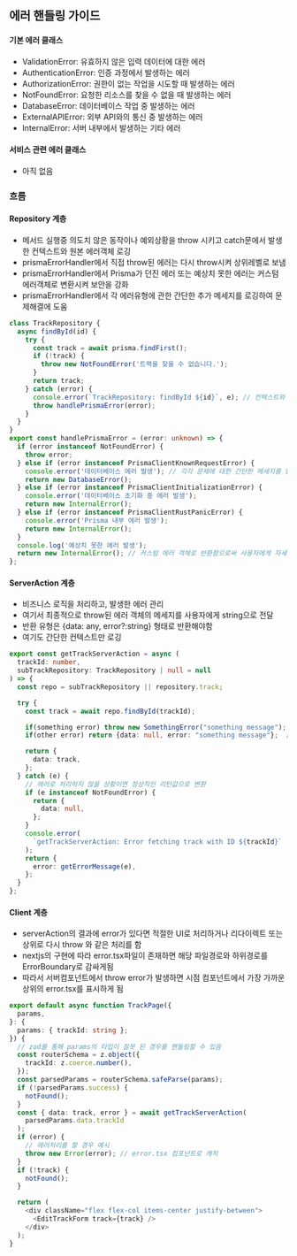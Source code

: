 ## 에러 핸들링 가이드

#### 기본 에러 클래스

- ValidationError: 유효하지 않은 입력 데이터에 대한 에러
- AuthenticationError: 인증 과정에서 발생하는 에러
- AuthorizationError: 권한이 없는 작업을 시도할 때 발생하는 에러
- NotFoundError: 요청한 리소스를 찾을 수 없을 때 발생하는 에러
- DatabaseError: 데이터베이스 작업 중 발생하는 에러
- ExternalAPIError: 외부 API와의 통신 중 발생하는 에러
- InternalError: 서버 내부에서 발생하는 기타 에러

#### 서비스 관련 에러 클래스

- 아직 없음

### 흐름

#### Repository 계층

- 메서드 실행중 의도치 않은 동작이나 예외상황을 throw 시키고 catch문에서 발생한 컨텍스트와 원본 에러객체 로깅
- prismaErrorHandler에서 직접 throw된 에러는 다시 throw시켜 상위레벨로 보냄
- prismaErrorHandler에서 Prisma가 던진 에러 또는 예상치 못한 에러는 커스텀 에러객체로 변환시켜 보안을 강화
- prismaErrorHandler에서 각 에러유형에 관한 간단한 추가 메세지를 로깅하여 문제해결에 도움

```ts
class TrackRepository {
  async findById(id) {
    try {
      const track = await prisma.findFirst();
      if (!track) {
        throw new NotFoundError('트랙을 찾을 수 없습니다.');
      }
      return track;
    } catch (error) {
      console.error(`TrackRepository: findById ${id}`, e); // 컨텍스트와 원본 에러객체 로깅
      throw handlePrismaError(error);
    }
  }
}
export const handlePrismaError = (error: unknown) => {
  if (error instanceof NotFoundError) {
    throw error;
  } else if (error instanceof PrismaClientKnownRequestError) {
    console.error('데이터베이스 에러 발생'); // 각각 문제에 대한 간단한 메세지를 남겨 에러추적에 도움
    return new DatabaseError();
  } else if (error instanceof PrismaClientInitializationError) {
    console.error('데이터베이스 초기화 중 에러 발생');
    return new InternalError();
  } else if (error instanceof PrismaClientRustPanicError) {
    console.error('Prisma 내부 에러 발생');
    return new InternalError();
  }
  console.log('예상치 못한 에러 발생');
  return new InternalError(); // 커스텀 에러 객체로 반환함으로써 사용자에게 자세한 에러내용을 감춤
};
```

#### ServerAction 계층

- 비즈니스 로직을 처리하고, 발생한 에러 관리
- 여기서 최종적으로 throw된 에러 객체의 메세지를 사용자에게 string으로 전달
- 반환 유형은 {data: any, error?:string} 형태로 반환해야함
- 여기도 간단한 컨텍스트만 로깅

```ts
export const getTrackServerAction = async (
  trackId: number,
  subTrackRepository: TrackRepository | null = null
) => {
  const repo = subTrackRepository || repository.track;

  try {
    const track = await repo.findById(trackId);

    if(something error) throw new SomethingError("something message"); // 1.
    if(other error) return {data: null, error: "something message"};  //  2. 둘다 가능

    return {
      data: track,
    };
  } catch (e) {
    // 에러로 처리하지 않을 상황이면 정상적인 리턴값으로 변환
    if (e instanceof NotFoundError) {
      return {
        data: null,
      };
    }
    console.error(
      `getTrackServerAction: Error fetching track with ID ${trackId}`
    );
    return {
      error: getErrorMessage(e),
    };
  }
};
```

#### Client 계층

- serverAction의 결과에 error가 있다면 적절한 UI로 처리하거나 리다이렉트 또는 상위로 다시 throw 와 같은 처리를 함
- nextjs의 구현에 따라 error.tsx파일이 존재하면 해당 파일경로와 하위경로를 ErrorBoundary로 감싸게됨
- 따라서 서버컴포넌트에서 throw error가 발생하면 시점 컴포넌트에서 가장 가까운 상위의 error.tsx를 표시하게 됨

```ts
export default async function TrackPage({
  params,
}: {
  params: { trackId: string };
}) {
  // zod를 통해 params의 타입이 잘못 된 경우를 핸들링할 수 있음
  const routerSchema = z.object({
    trackId: z.coerce.number(),
  });
  const parsedParams = routerSchema.safeParse(params);
  if (!parsedParams.success) {
    notFound();
  }
  const { data: track, error } = await getTrackServerAction(
    parsedParams.data.trackId
  );
  if (error) {
    // 에러처리를 할 경우 예시
    throw new Error(error); // error.tsx 컴포넌트로 캐치
  }
  if (!track) {
    notFound();
  }

  return (
    <div className="flex flex-col items-center justify-between">
      <EditTrackForm track={track} />
    </div>
  );
}
```
